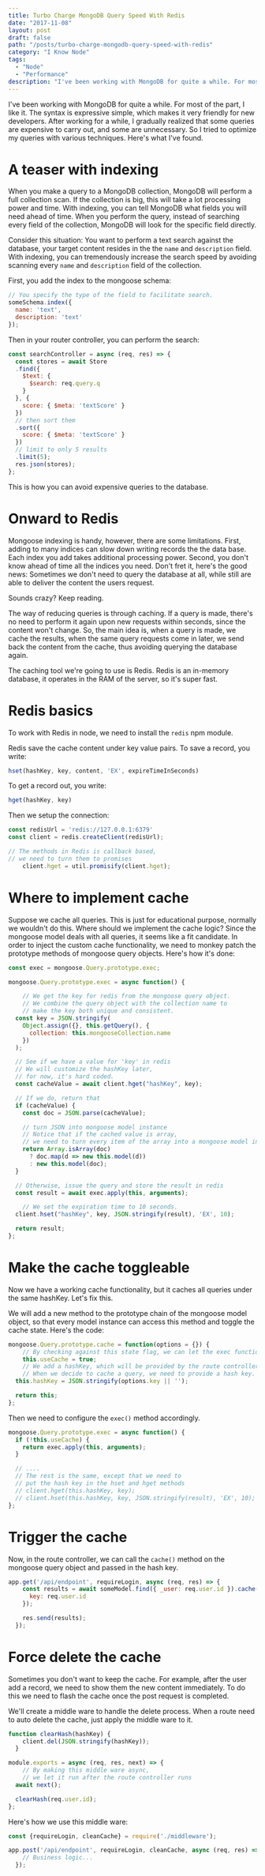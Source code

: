 ```yaml
---
title: Turbo Charge MongoDB Query Speed With Redis
date: "2017-11-08"
layout: post
draft: false
path: "/posts/turbo-charge-mongodb-query-speed-with-redis"
category: "I Know Node"
tags:
  - "Node"
  - "Performance"
description: "I've been working with MongoDB for quite a while. For most of the part, I like it. The syntax is expressive simple, which makes it very friendly for new developers. After working for a while, I gradually realized that some queries are expensive to carry out, and some are unnecessary. So I tried to optimize my queries with various techniques. Here's what I've found."
---
```


I've been working with MongoDB for quite a while. For most of the part, I like it. The syntax is expressive simple, which makes it very friendly for new developers. After working for a while, I gradually realized that some queries are expensive to carry out, and some are unnecessary. So I tried to optimize my queries with various techniques. Here's what I've found.

# A teaser with indexing

When you make a query to a MongoDB collection, MongoDB will perform a full collection scan. If the collection is big, this will take a lot processing power and time. With indexing, you can tell MongoDB what fields you will need ahead of time. When you perform the query, instead of searching every field of the collection, MongoDB will look for the specific field directly.

Consider this situation: You want to perform a text search against the database, your target content resides in the the `name` and `description` field. With indexing, you can tremendously increase the search speed by avoiding scanning every `name` and `description` field of the collection.

First, you add the index to the mongoose schema:

```javascript
// You specify the type of the field to facilitate search.
someSchema.index({
  name: 'text',
  description: 'text'
});
```

Then in your router controller, you can perform the search:

```javascript
const searchController = async (req, res) => {
  const stores = await Store
  .find({
    $text: {
      $search: req.query.q
    }
  }, {
    score: { $meta: 'textScore' }
  })
  // then sort them
  .sort({
    score: { $meta: 'textScore' }
  })
  // limit to only 5 results
  .limit(5);
  res.json(stores);
};
```

This is how you can avoid expensive queries to the database.

# Onward to Redis

Mongoose indexing is handy, however, there are some limitations. First, adding to many indices can slow down writing records the the data base. Each index you add takes additional processing power. Second, you don't know ahead of time all the indices you need. Don't fret it, here's the good news: Sometimes we don't need to query the database at all, while still are able to deliver the content the users request.

Sounds crazy? Keep reading.

The way of reducing queries is through caching. If a query is made, there's no need to perform it again upon new requests within seconds, since the content won't change. So, the main idea is, when a query is made, we cache the results, when the same query requests come in later, we send back the content from the cache, thus avoiding querying the database again.

The caching tool we're going to use is Redis. Redis is an in-memory database, it operates in the RAM of the server, so it's super fast.

# Redis basics

To work with Redis in node, we need to install the `redis` npm module.

Redis save the cache content under key value pairs. To save a record, you write:

```javascript
hset(hashKey, key, content, 'EX', expireTimeInSeconds)
```

To get a record out, you write:

```javascript
hget(hashKey, key)
```

Then we setup the connection:

```javascript
const redisUrl = 'redis://127.0.0.1:6379'
const client = redis.createClient(redisUrl);

// The methods in Redis is callback based,
// we need to turn them to promises
    client.hget = util.promisify(client.hget);
```

# Where to implement cache

Suppose we cache all queries. This is just for educational purpose, normally we wouldn't do this. Where should we implement the cache logic? Since the mongoose model deals with all queries, it seems like a fit candidate. In order to inject the custom cache functionality, we need to monkey patch the prototype methods of mongoose query objects. Here's how it's done:

```javascript
const exec = mongoose.Query.prototype.exec;

mongoose.Query.prototype.exec = async function() {

    // We get the key for redis from the mongoose query object.
    // We combine the query object with the collection name to
    // make the key both unique and consistent.
  const key = JSON.stringify(
    Object.assign({}, this.getQuery(), {
      collection: this.mongooseCollection.name
    })
  );

  // See if we have a value for 'key' in redis
  // We will customize the hashKey later,
  // for now, it's hard coded.
  const cacheValue = await client.hget("hashKey", key);

  // If we do, return that
  if (cacheValue) {
    const doc = JSON.parse(cacheValue);

    // turn JSON into mongoose model instance
    // Notice that if the cached value is array,
    // we need to turn every item of the array into a mongoose model instance.
    return Array.isArray(doc)
      ? doc.map(d => new this.model(d))
      : new this.model(doc);
  }

  // Otherwise, issue the query and store the result in redis
  const result = await exec.apply(this, arguments);

    // We set the expiration time to 10 seconds.
  client.hset("hashKey", key, JSON.stringify(result), 'EX', 10);

  return result;
};
```

# Make the cache toggleable

Now we have a working cache functionality, but it caches all queries under the same hashKey. Let's fix this.

We will add a new method to the prototype chain of the mongoose model object, so that every model instance can access this method and toggle the cache state. Here's the code:

```javascript
mongoose.Query.prototype.cache = function(options = {}) {
    // By checking against this state flag, we can let the exec function know when to cache.
    this.useCache = true;
    // We add a hashKey, which will be provided by the route controller,
    // When we decide to cache a query, we need to provide a hash key.
  this.hashKey = JSON.stringify(options.key || '');

  return this;
};
```

Then we need to configure the `exec()` method accordingly.

```javascript
mongoose.Query.prototype.exec = async function() {
  if (!this.useCache) {
    return exec.apply(this, arguments);
  }

  // ....
  // The rest is the same, except that we need to
  // put the hash key in the hset and hget methods
  // client.hget(this.hashKey, key);
  // client.hset(this.hashKey, key, JSON.stringify(result), 'EX', 10);
};
```

# Trigger the cache

Now, in the route controller, we can call the `cache()` method on the mongoose query object and passed in the hash key.

```javascript
app.get('/api/endpoint', requireLogin, async (req, res) => {
    const results = await someModel.find({ _user: req.user.id }).cache({
      key: req.user.id
    });

    res.send(results);
  });
```

# Force delete the cache

Sometimes you don't want to keep the cache. For example, after the user add a record, we need to show them the new content immediately. To do this we need to flash the cache once the post request is completed.

We'll create a middle ware to handle the delete process. When a route need to auto delete the cache, just apply the middle ware to it.

```javascript
function clearHash(hashKey) {
    client.del(JSON.stringify(hashKey));
  }

module.exports = async (req, res, next) => {
    // By making this middle ware async,
    // we let it run after the route controller runs
  await next();

  clearHash(req.user.id);
};
```

Here's how we use this middle ware:

```javascript
const {requireLogin, cleanCache} = require('./middleware');

app.post('/api/endpoint', requireLogin, cleanCache, async (req, res) => {
    // Business logic...
  });
```